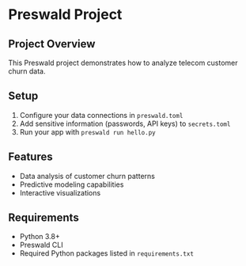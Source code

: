 # Preswald Project

## Project Overview
This Preswald project demonstrates how to analyze telecom customer churn data.

## Setup
1. Configure your data connections in `preswald.toml`
2. Add sensitive information (passwords, API keys) to `secrets.toml`
3. Run your app with `preswald run hello.py`

## Features
- Data analysis of customer churn patterns
- Predictive modeling capabilities
- Interactive visualizations

## Requirements
- Python 3.8+
- Preswald CLI
- Required Python packages listed in `requirements.txt`